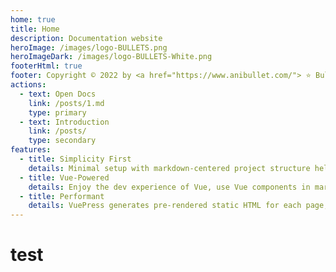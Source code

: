 ```yaml
---
home: true
title: Home
description: Documentation website
heroImage: /images/logo-BULLETS.png
heroImageDark: /images/logo-BULLETS-White.png
footerHtml: true
footer: Copyright © 2022 by <a href="https://www.anibullet.com/"> ⭐ Bullet.S</a><br>Powered by <a href="https://v2.vuepress.vuejs.org/zh/"> Vuepress v2</a>
actions:
  - text: Open Docs
    link: /posts/1.md
    type: primary
  - text: Introduction
    link: /posts/
    type: secondary
features:
  - title: Simplicity First
    details: Minimal setup with markdown-centered project structure helps you focus on writing.
  - title: Vue-Powered
    details: Enjoy the dev experience of Vue, use Vue components in markdown, and develop custom themes with Vue.
  - title: Performant
    details: VuePress generates pre-rendered static HTML for each page, and runs as an SPA once a page is loaded.
---
```




# test


